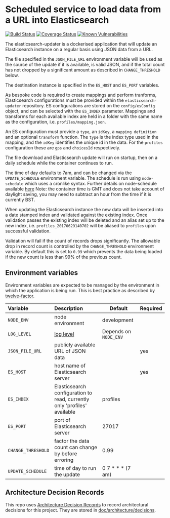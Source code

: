 # Scheduled service to load data from a URL into Elasticsearch

[![Build Status](https://travis-ci.org/nhsuk/elasticsearch-updater.svg?branch=master)](https://travis-ci.org/nhsuk/elasticsearch-updater)
[![Coverage Status](https://coveralls.io/repos/github/nhsuk/elasticsearch-updater/badge.svg?branch=master)](https://coveralls.io/github/nhsuk/elasticsearch-updater?branch=master)
[![Known Vulnerabilities](https://snyk.io/test/github/nhsuk/elasticsearch-updater/badge.svg)](https://snyk.io/test/github/nhsuk/elasticsearch-updater)

The elasticsearch-updater is a dockerised application that will update an Elasticsearch instance on a regular basis using JSON data from a URL.

The  file specified in the `JSON_FILE_URL` environment variable will be used as the source of the update if
it is available, is valid JSON, and if the total count has not dropped by a significant amount as described in `CHANGE_THRESHOLD` below.

The destination instance is specified in the `ES_HOST` and `ES_PORT` variables.

As bespoke code is required to create mappings and perform tranforms, Elasticsearch configurations must be provided within the `elasticsearch-updater` repository. ES configurations are stored on the `config/esConfig` object, and can be selected with the `ES_INDEX` parameter.
Mappings and transforms for each available index are held in a folder with the same name as the configuration, i.e. `profiles/mapping.json`.

An ES configuration must provide a `type`, an `idKey`, a `mapping definition` and an optional `transform` function.
The `type` is the index type used in the mapping, and the `idKey` identifies the unique id in the data. For the `profiles` configuration these are    `gps` and `choicesId` respectively.

The file download and Elasticsearch update will run on startup, then on a daily schedule while the container continues to run.

The time of day defaults to 7am, and can be changed via the `UPDATE_SCHEDULE` environment variable.
The schedule is run using `node-schedule` which uses a cronlike syntax. Further details on node-schedule available [here](https://www.npmjs.com/package/node-schedule)
Note: the container time is GMT and does not take account of daylight saving, you may need to subtract an hour from the time if it is currently BST.

When updating the Elasticsearch instance the new data will be inserted into a date stamped index and validated against the
existing index. Once validation passes the existing index will be deleted and an alias set up to the new index, i.e. `profiles_20170629140702` will be aliased to `profiles` upon successful validation.

Validation will fail if the count of records drops significantly. The allowable drop in record count is controlled by
the `CHANGE_THRESHOLD` environment variable. By default this is set to `0.99` which prevents the data being loaded if the new count
is less than 99% of the previous count.

## Environment variables

Environment variables are expected to be managed by the environment in which
the application is being run. This is best practice as described by
[twelve-factor](https://12factor.net/config).

| Variable                         | Description                                                         | Default               | Required |
|:---------------------------------|:--------------------------------------------------------------------|-----------------------|:---------|
| `NODE_ENV`                       | node environment                                                    | development           |          |
| `LOG_LEVEL`                      | [log level](https://github.com/trentm/node-bunyan#levels)           | Depends on `NODE_ENV` |          |
| `JSON_FILE_URL`                  | publicly available URL of JSON data                                 |                       | yes      |
| `ES_HOST`                        | host name of Elasticsearch server                                   |                       | yes      |
| `ES_INDEX`                       | Elasticsearch configuration to read, currently only 'profiles' available |   profiles       |          |
| `ES_PORT`                        | port of Elasticsearch server                                        | 27017                 |          |
| `CHANGE_THRESHOLD`               | factor the data count can change by before erroring                 | 0.99                  |          |
| `UPDATE_SCHEDULE`                | time of day to run the update                                       | 0 7 * * *  (7 am)     |          |

## Architecture Decision Records
 
This repo uses
[Architecture Decision Records](http://thinkrelevance.com/blog/2011/11/15/documenting-architecture-decisions)
to record architectural decisions for this project.
They are stored in [doc/architecture/decisions](doc/architecture/decisions).
